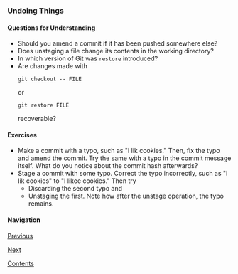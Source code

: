 ### Undoing Things

#### Questions for Understanding
- Should you amend a commit if it has been pushed somewhere else?
- Does unstaging a file change its contents in the working directory?
- In which version of Git was `restore` introduced?
- Are changes made with
  ```
  git checkout -- FILE
  ```
  or
  ```
  git restore FILE
  ```
  recoverable?

#### Exercises
- Make a commit with a typo, such as "I lik cookies."
  Then, fix the typo and amend the commit.
  Try the same with a typo in the commit message itself.
  What do you notice about the commit hash afterwards?
- Stage a commit with some typo.
  Correct the typo incorrectly,
  such as "I lik cookies" to "I likee cookies."
  Then try
  - Discarding the second typo and
  - Unstaging the first.
  Note how after the unstage operation, the typo remains.

#### Navigation
[Previous][c2_3]

[Next][c2_5]

[Contents][c2]

[c2_3]: <chapter_2_2.md>
[c2_5]: <chapter_2_5.md>
[c2]: <../pro_git_supplement.md>
